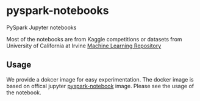 # pyspark-notebooks
PySpark Jupyter notebooks

Most of the notebooks are from Kaggle competitions or datasets from University of California at Irvine [Machine Learning Repository](http://archive.ics.uci.edu/ml/index.php)

## Usage
We provide a dokcer image for easy experimentation. The docker image is based on offical jupyter [pyspark-notebook](https://hub.docker.com/r/jupyter/pyspark-notebook/) image. Please see the usage of the notebook.
